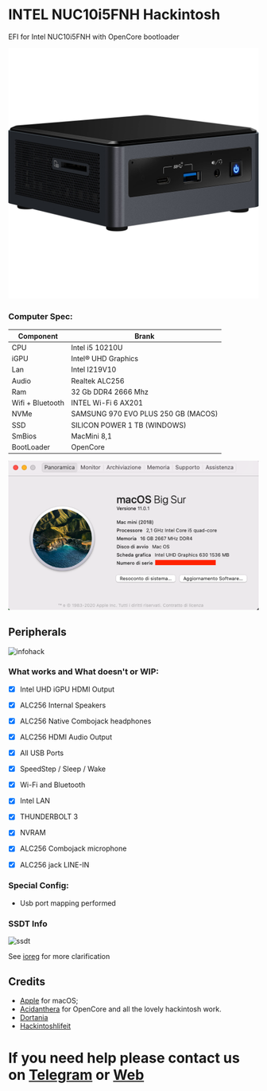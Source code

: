 # INTEL NUC10i5FNH Hackintosh

EFI for Intel NUC10i5FNH with OpenCore bootloader

![descrizione](./Screenshot/PC.jpg)

### Computer Spec:

| Component        | Brank                              |
| ---------------- | ---------------------------------- |
| CPU              | Intel i5 10210U                    |
| iGPU             | Intel® UHD Graphics                |
| Lan              | Intel I219V10                      |
| Audio            | Realtek ALC256                     |
| Ram              | 32 Gb DDR4 2666 Mhz                |
| Wifi + Bluetooth | INTEL Wi-Fi 6 AX201                |
| NVMe             | SAMSUNG 970 EVO PLUS 250 GB (MACOS)|
| SSD              | SILICON POWER 1 TB (WINDOWS)       |
| SmBios           | MacMini 8,1                        |
| BootLoader       | OpenCore                           |

![infobigsur](./Screenshot/infomac.png)

## Peripherals

![infohack](./Screenshot/hackintooldevice.png)

### What works and What doesn't or WIP:

- [x] Intel UHD iGPU HDMI Output
- [x] ALC256 Internal Speakers
- [x] ALC256 Native Combojack headphones
- [x] ALC256 HDMI Audio Output
- [x] All USB Ports 
- [x] SpeedStep / Sleep / Wake
- [x] Wi-Fi and Bluetooth
- [x] Intel LAN
- [x] THUNDERBOLT 3
- [x] NVRAM
- [x] ALC256 Combojack microphone
- [x] ALC256 jack LINE-IN


### Special Config:

- Usb port mapping performed

### SSDT Info
![ssdt](./Screenshot/ssdtscreen.png)

See [ioreg](./ioregmacbook.ioreg) for more clarification

## Credits

- [Apple](https://apple.com) for macOS;
- [Acidanthera](https://github.com/acidanthera) for OpenCore and all the lovely hackintosh work.
- [Dortania](https://github.com/dortania)
- [Hackintoshlifeit](https://github.com/Hackintoshlifeit)

# If you need help please contact us on [Telegram](https://t.me/HackintoshLife_it) or [Web](https://www.hackintoshlife.it/)
